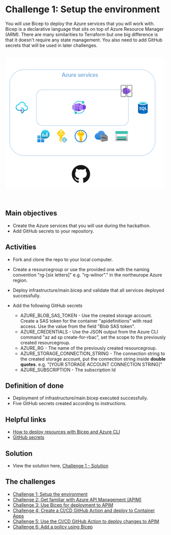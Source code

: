# Challenge 1: Setup the environment

You will use Bicep to deploy the Azure services that you will work with. Bicep is a declarative language that sits on top of Azure Resource Manager (ARM). There are many similarities to Terraform but one big difference is that it doesn't require any state management.
You also need to add GitHub secrets that will be used in later challenges.    
<br>

  ![Azure services](img/services.png)

<br>

## Main objectives

- Create the Azure services that you will use during the hackathon.
- Add GitHub secrets to your repository. 

## Activities

- Fork and clone the repo to your local computer.
- Create a resourcegroup or use the provided one with the naming convention "rg-[six letters]" e.g. "rg-wilnor"." in the northeurope Azure region. 
- Deploy infrastructure/main.bicep and validate that all services deployed successfully. 
- Add the following GitHub secrets

    - AZURE_BLOB_SAS_TOKEN - Use the created storage account. Create a SAS token for the container "apidefinitions" with read access. Use the value from the field "Blob SAS token".
    - AZURE_CREDENTIALS - Use the JSON output from the Azure CLI command "az ad sp create-for-rbac", set the scope to the previously created resourcegroup.
    - AZURE_RG - The name of the previously created resourcegroup.
    - AZURE_STORAGE_CONNECTION_STRING - The connection string to the created storage account, put the connection string inside **double quotes**. e.g. "[YOUR STORAGE ACCOUNT CONNECTION STRING]"
    - AZURE_SUBSCRIPTION - The subscription Id 

## Definition of done

- Deployment of infrastructure/main.bicep executed successfully.
- Five GitHub secrets created according to instructions. 

## Helpful links

- [How to deploy resources with Bicep and Azure CLI](https://learn.microsoft.com/en-us/azure/azure-resource-manager/bicep/deploy-cli)
- [GitHub secrets](https://docs.github.com/en/actions/security-guides/encrypted-secrets)

## Solution
- View the solution here, [Challenge 1 - Solution](solution1.md) 

## The challenges

* [Challenge 1: Setup the environment](challenge1.md)
* [Challenge 2: Get familiar with Azure API Management (APIM)](challenge2.md)
* [Challenge 3: Use Bicep for deployment to APIM](challenge3.md)
* [Challenge 4: Create a CI/CD GitHub Action and deploy to Container Apps](challenge4.md)
* [Challenge 5: Use the CI/CD GitHub Action to deploy changes to APIM](challenge5.md)
* [Challenge 6: Add a policy using Bicep](challenge6.md)